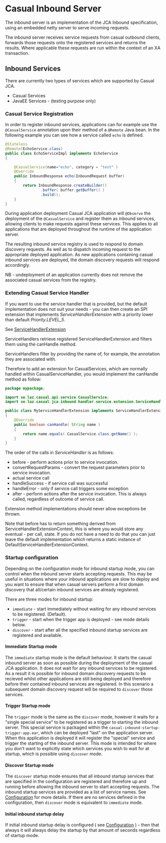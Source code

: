 # Casual Inbound Server

The inbound server is an implementation of the JCA Inbound specification, using an embedded netty server 
to serve incoming requests.

The inbound server receives service requests from casual outbound clients, forwards those requests 
onto the registered services and returns the results. Where applicable these requests are run within the 
context of an XA transaction.

## Inbound Services

There are currently two types of services which are supported by Casual JCA.
* Casual Services
* JavaEE Services - (testing purpose only)

### Casual Service Registration

In order to register inbound services, applications can for example use the `@CasualService` annotation upon their
method of a `@Remote` Java bean.
In the following example you can see how a service called `echo` is defined.

```java
@Stateless
@Remote(EchoService.class)
public class EchoServiceImpl implements EchoService
{

    @CasualService(name="echo", category = "test" )
    @Override
    public InboundResponse echo(InboundRequest buffer)
    {
        return InboundResponse.createBuilder()
                .buffer( buffer.getBuffer() )
                .build();
    }
}
``` 
During application deployment Casual JCA application will `@Observe` the deployment of the `@CasualService` and 
register them as inbound services, allowing clients to make requests against these services.
This applies to all applications that are deployed throughout the runtime of the application server.

The resulting inbound service registry is used to respond to domain discovery requests. As well as to dispatch incoming
request to the appropriate deployed application. As new applications containing casual inbound services are deployed, 
the domain discovery requests will respond accordingly.

NB - undeployment of an application currently does not remove the associated casual services from the registry.

### Extending Casual Service Handler

If you want to use the service handler that is provided, but the default implementation does not suit your needs - you can then
create an SPI extension that implements *ServiceHandlerExtension* with a priority lower than default *Priority.LEVEL_5*.

See [ServiceHandlerExtension](casual/casual-inbound-handler-api/src/main/java/se/laz/casual/jca/inbound/handler/service/extension/ServiceHandlerExtension.java)

ServiceHandlers retrieve registered ServiceHandlerExtension and filters them using the canHandle method.

ServiceHandlers filter by providing the name of, for example, the annotation they are associated with.

Therefore to add an extension for CasualServices, which are normally handled within CasualServiceHandler, you would
implement the canHandle method as follow:

```java
package mypackage;

import se.laz.casual.api.service.CasualService;
import se.laz.casual.jca.inbound.handler.service.extension.ServiceHandlerExtension;

public class MyServiceHandlerExtension implements ServiceHandlerExtension
{
    @Override
    public boolean canHandle( String name )
    {
        return name.equals( CasualService.class.getName() );
    }
}
```

The order of the calls in *ServiceHandler* is as follows:
* before - perform actions prior to service invocation.
* convertRequestParams - convert the request parameters prior to service invocation.
* actual service call
* handleSuccess - if service call was successful
* handleError - only if service call triggers some exception
* after - perform actions after the service invocation. This is always called, regardless of outcome of service call.

Extension method implementations should never allow exceptions be thrown.

Note that before has to return something derived from ServiceHandlerExtensionContext, this is where you would 
store any eventual - per call, state.
If you do not have a need to do that you can just leave the default implementation which returns a static instance
of DefaultServiceHandlerExtensionContext.

### Startup configuration

Depending on the configuration mode for inbound startup mode, you can control when the inbound server starts accepting requests.
This may be useful in situations where your inbound applications are slow to deploy and you want to ensure that 
when casual servers perform a first domain discovery that all/certain inbound services are already registered.

There are three modes for inbound startup:
* `immediate` - start immediately without waiting for any inbound services to be registered. (Default).
* `trigger` - start when the trigger app is deployed - see mode details below.
* `discover` - start after all the specified inbound startup services are registered and available. 

#### Immediate Startup mode

The `immediate` startup mode is the default behaviour. 
It starts the casual inbound server as soon as possible during the deployment of the casual JCA application. 
It does not wait for any inbound services to be registered.
As a result it is possible for inbound domain discovery requests to be recieved whilst other applications are
still being deployed and therefore before their contained inbound services are registered.
In this scenario a subsequent domain discovery request will be required to `discover` those services.

#### Trigger Startup mode

The `trigger` mode is the same as the `discover` mode, however it waits for a "single special service" 
to be registered as a trigger to starting the inbound server.
This special service is packaged within the `casual-inbound-startup-trigger-app.ear`, which can be deployed "last"
on the application server. When this application is deployed it will register the "special" service and trigger
the starting of the inbound server.
This mode is intended for where you don't want to explicitly state which services you wish to wait for at startup, 
which is possible using `discover` mode.

#### Discover Startup mode

The `discover` startup mode ensures that all inbound startup services that are specified in the configuration are 
registered and therefore up and running before allowing the inbound server to start accepting requests.
The inbound startup services are provided as a list of service names. See [Configuration](README.md#configuration) for more details. 
If there are no services defined in the configuration, then `discover` mode is equivalent to `immediate` mode.

#### Initial inbound startup delay
If initial inbound startup delay is configured ( see [Configuration](README.md#configuration) ) - 
then that always it will always delay the startup by that amount of seconds regardless of startup mode.
